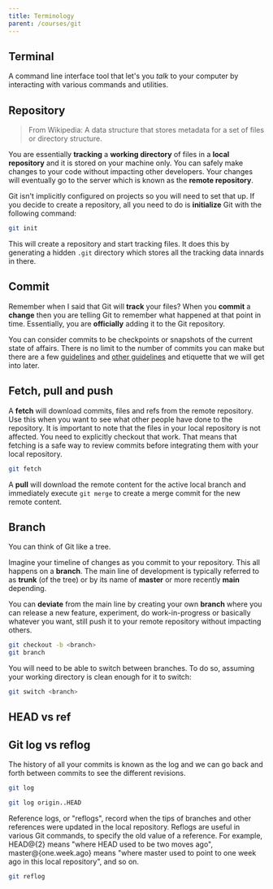 ```yaml
---
title: Terminology
parent: /courses/git
---
```


## Terminal

A command line interface tool that let's you _talk_ to your computer by interacting with various commands and utilities.

## Repository

> From Wikipedia: A data structure that stores metadata for a set of files or directory structure.

You are essentially **tracking** a **working directory** of files in a **local repository** and it is stored on your machine only.
You can safely make changes to your code without impacting other developers.
Your changes will eventually go to the server which is known as the **remote repository**.

Git isn't implicitly configured on projects so you will need to set that up. If you decide to create a repository, all you need to do
is **initialize** Git with the following command:

```bash
git init
```

This will create a repository and start tracking files. It does this by generating a hidden `.git` directory
which stores all the tracking data innards in there.

## Commit

Remember when I said that Git will **track** your files? When you **commit** a **change** then you are telling
Git to remember what happened at that point in time. Essentially, you are **officially** adding it to the Git repository.

You can consider commits to be checkpoints or snapshots of the current state of affairs. There is no limit to the number
of commits you can make but there are a few [guidelines](/blog/why-i-create-atomic-commits-in-git/) and [other guidelines](/blog/how-to-craft-your-changes-into-small-atomic-commits-using-git/) and etiquette that we will get into later.

## Fetch, pull and push

A **fetch** will download commits, files and refs from the remote repository. Use this when you want to see what
other people have done to the repository. It is important to note that the files in your local repository is not affected.
You need to explicitly checkout that work. That means that fetching is a safe way to review commits before integrating them with
your local repository.

```bash
git fetch
```

A **pull** will download the remote content for the active local branch and immediately execute `git merge` to create a merge commit
for the new remote content.

## Branch

You can think of Git like a tree.

Imagine your timeline of changes as you commit to your repository. This all happens on a **branch**.
The main line of development is typically referred to as **trunk** (of the tree) or by its name of **master** or more recently **main** depending.

You can **deviate** from the main line by creating your own **branch** where you can release a new feature, experiment, do work-in-progress or basically whatever you want, still push it to your remote repository without impacting others.

```bash
git checkout -b <branch>
git branch
```

You will need to be able to switch between branches. To do so, assuming your working directory is clean enough for it to switch:

```bash
git switch <branch>
```

## HEAD vs ref

## Git log vs reflog

The history of all your commits is known as the log and we can go back and forth between commits to see the different revisions.

```bash
git log
```

```bash
git log origin..HEAD
```

Reference logs, or "reflogs", record when the tips of branches and other references were updated in the local repository.
Reflogs are useful in various Git commands, to specify the old value of a reference.
For example, HEAD@{2} means "where HEAD used to be two moves ago", master@{one.week.ago} means
"where master used to point to one week ago in this local repository", and so on.

```bash
git reflog
```
